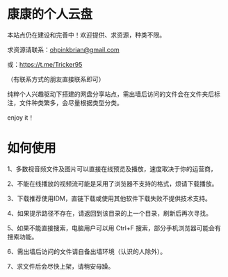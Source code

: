 

# 康康的个人云盘

<!-- Add buttons here -->
本站点仍在建设和完善中！欢迎提供、求资源，种类不限。

求资源请联系：ohpinkbrian@gmail.com

或：https://t.me/Tricker95

（有联系方式的朋友直接联系即可）

纯粹个人兴趣驱动下搭建的网盘分享站点，需出墙后访问的文件会在文件夹后标注，文件种类繁多，会尽量根据类型分类。

enjoy it！

# 如何使用

1、多数视音频文件及图片可以直接在线预览及播放，速度取决于你的运营商，

2、不能在线播放的视频流可能是采用了浏览器不支持的格式，烦请下载播放。

3、下载推荐使用IDM，直链下载或使用其他软件下载失败不提供技术支持。

4、如果提示路径不存在，请返回到该目录的上一个目录，刷新后再次寻找。

5、如果不能直接搜索，电脑用户可以用 Ctrl+F 搜索，部分手机浏览器可能会有搜索功能。

6、需出墙后访问的文件请自备出墙环境（认识的人除外）。

7、求文件后会尽快上架，请稍安毋躁。


